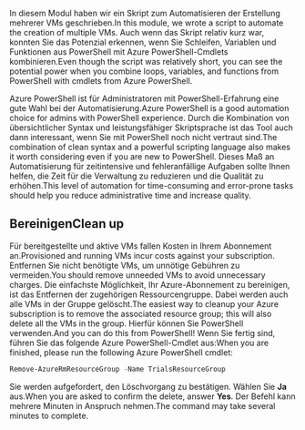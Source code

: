 <span data-ttu-id="1db83-101">In diesem Modul haben wir ein Skript zum Automatisieren der Erstellung mehrerer VMs geschrieben.</span><span class="sxs-lookup"><span data-stu-id="1db83-101">In this module, we wrote a script to automate the creation of multiple VMs.</span></span> <span data-ttu-id="1db83-102">Auch wenn das Skript relativ kurz war, konnten Sie das Potenzial erkennen, wenn Sie Schleifen, Variablen und Funktionen aus PowerShell mit Azure PowerShell-Cmdlets kombinieren.</span><span class="sxs-lookup"><span data-stu-id="1db83-102">Even though the script was relatively short, you can see the potential power when you combine loops, variables, and functions from PowerShell with cmdlets from Azure PowerShell.</span></span>

<span data-ttu-id="1db83-103">Azure PowerShell ist für Administratoren mit PowerShell-Erfahrung eine gute Wahl bei der Automatisierung.</span><span class="sxs-lookup"><span data-stu-id="1db83-103">Azure PowerShell is a good automation choice for admins with PowerShell experience.</span></span> <span data-ttu-id="1db83-104">Durch die Kombination von übersichtlicher Syntax und leistungsfähiger Skriptsprache ist das Tool auch dann interessant, wenn Sie mit PowerShell noch nicht vertraut sind.</span><span class="sxs-lookup"><span data-stu-id="1db83-104">The combination of clean syntax and a powerful scripting language also makes it worth considering even if you are new to PowerShell.</span></span> <span data-ttu-id="1db83-105">Dieses Maß an Automatisierung für zeitintensive und fehleranfällige Aufgaben sollte Ihnen helfen, die Zeit für die Verwaltung zu reduzieren und die Qualität zu erhöhen.</span><span class="sxs-lookup"><span data-stu-id="1db83-105">This level of automation for time-consuming and error-prone tasks should help you reduce administrative time and increase quality.</span></span>

## <a name="clean-up"></a><span data-ttu-id="1db83-106">Bereinigen</span><span class="sxs-lookup"><span data-stu-id="1db83-106">Clean up</span></span>
<!---TODO: Update for sandbox?--->

<span data-ttu-id="1db83-107">Für bereitgestellte und aktive VMs fallen Kosten in Ihrem Abonnement an.</span><span class="sxs-lookup"><span data-stu-id="1db83-107">Provisioned and running VMs incur costs against your subscription.</span></span> <span data-ttu-id="1db83-108">Entfernen Sie nicht benötigte VMs, um unnötige Gebühren zu vermeiden.</span><span class="sxs-lookup"><span data-stu-id="1db83-108">You should remove unneeded VMs to avoid unnecessary charges.</span></span> <span data-ttu-id="1db83-109">Die einfachste Möglichkeit, Ihr Azure-Abonnement zu bereinigen, ist das Entfernen der zugehörigen Ressourcengruppe. Dabei werden auch alle VMs in der Gruppe gelöscht.</span><span class="sxs-lookup"><span data-stu-id="1db83-109">The easiest way to cleanup your Azure subscription is to remove the associated resource group; this will also delete all the VMs in the group.</span></span> <span data-ttu-id="1db83-110">Hierfür können Sie PowerShell verwenden.</span><span class="sxs-lookup"><span data-stu-id="1db83-110">And you can do this from PowerShell!</span></span> <span data-ttu-id="1db83-111">Wenn Sie fertig sind, führen Sie das folgende Azure PowerShell-Cmdlet aus:</span><span class="sxs-lookup"><span data-stu-id="1db83-111">When you are finished, please run the following Azure PowerShell cmdlet:</span></span>

```powershell
Remove-AzureRmResourceGroup -Name TrialsResourceGroup
```

<span data-ttu-id="1db83-112">Sie werden aufgefordert, den Löschvorgang zu bestätigen. Wählen Sie **Ja** aus.</span><span class="sxs-lookup"><span data-stu-id="1db83-112">When you are asked to confirm the delete, answer **Yes**.</span></span> <span data-ttu-id="1db83-113">Der Befehl kann mehrere Minuten in Anspruch nehmen.</span><span class="sxs-lookup"><span data-stu-id="1db83-113">The command may take several minutes to complete.</span></span>